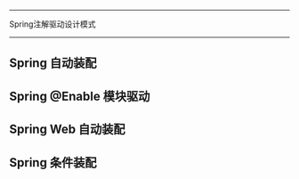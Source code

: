 
---
Spring注解驱动设计模式

---

## Spring 自动装配

## Spring @Enable 模块驱动

## Spring Web 自动装配

## Spring 条件装配
